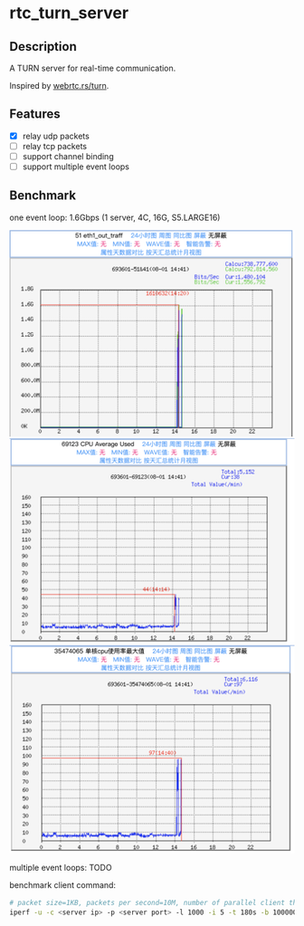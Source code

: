 # rtc_turn_server

## Description

A TURN server for real-time communication.

Inspired by [webrtc.rs/turn](https://github.com/webrtc-rs/turn).

## Features

- [x] relay udp packets
- [ ] relay tcp packets
- [ ] support channel binding
- [ ] support multiple event loops

## Benchmark

one event loop: 1.6Gbps (1 server, 4C, 16G, S5.LARGE16)

![benchmark1-traffic](assets/benchmark1-traffic.png)
![benchmark1-cpu-avg](assets/benchmark1-cpu-avg.png)
![benchmark1-cpu-max](assets/benchmark1-cpu-max.png)

multiple event loops: TODO

benchmark client command:
```bash
# packet size=1KB, packets per second=10M, number of parallel client threads=8
iperf -u -c <server ip> -p <server port> -l 1000 -i 5 -t 180s -b 10000000pps -P 8
```